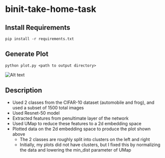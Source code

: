 # binit-take-home-task
## Install Requirements
```pip install -r requirements.txt```

## Generate Plot
```python plot.py <path to output directory>```

![Alt text](embeddings.png)

## Description
* Used 2 classes from the CIFAR-10 dataset (automobile and frog), and used a subset of 1500 total images
* Used Resnet-50 model
* Extracted features from penultimate layer of the network
* Used UMap to reduce these features to a 2d embedding space
* Plotted data on the 2d embedding space to produce the plot shown above
    * The 2 classes are roughly split into clusters on the left and right
    * Initially, my plots did not have clusters, but I fixed this by normalizing the data and lowering the min_dist parameter of UMap
